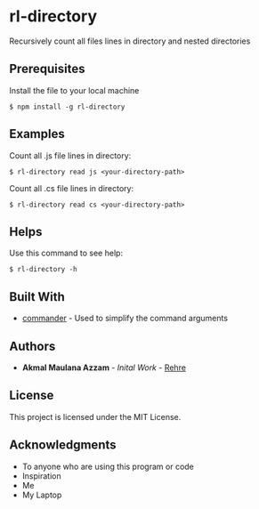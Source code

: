 # rl-directory

Recursively count all files lines in directory and nested directories

## Prerequisites

Install the file to your local machine

```
$ npm install -g rl-directory
```

## Examples

Count all .js file lines in directory:

```
$ rl-directory read js <your-directory-path>
```

Count all .cs file lines in directory:

```
$ rl-directory read cs <your-directory-path>
```

## Helps

Use this command to see help:

```
$ rl-directory -h
```

## Built With

* [commander](https://www.npmjs.com/package/commander) - Used to simplify the command arguments

## Authors
* **Akmal Maulana Azzam** - *Inital Work* - [Rehre](https://github.com/Rehre)

## License

This project is licensed under the MIT License.

## Acknowledgments

* To anyone who are using this program or code
* Inspiration
* Me
* My Laptop
